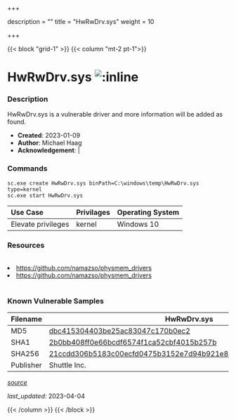 +++

description = ""
title = "HwRwDrv.sys"
weight = 10

+++


{{< block "grid-1" >}}
{{< column "mt-2 pt-1">}}


# HwRwDrv.sys ![:inline](/images/twitter_verified.png) 


### Description

HwRwDrv.sys is a vulnerable driver and more information will be added as found.

- **Created**: 2023-01-09
- **Author**: Michael Haag
- **Acknowledgement**:  | [](https://twitter.com/)

### Commands

```
sc.exe create HwRwDrv.sys binPath=C:\windows\temp\HwRwDrv.sys type=kernel
sc.exe start HwRwDrv.sys
```

| Use Case | Privilages | Operating System | 
|:---- | ---- | ---- |
| Elevate privileges | kernel | Windows 10 |

### Resources
<br>
<li><a href=" https://github.com/namazso/physmem_drivers"> https://github.com/namazso/physmem_drivers</a></li>
<li><a href="https://github.com/namazso/physmem_drivers">https://github.com/namazso/physmem_drivers</a></li>
<br>

### Known Vulnerable Samples

| Filename | HwRwDrv.sys |
|:---- | ---- | 
| MD5 | <a href="https://www.virustotal.com/gui/file/dbc415304403be25ac83047c170b0ec2">dbc415304403be25ac83047c170b0ec2</a> |
| SHA1 | <a href="https://www.virustotal.com/gui/file/2b0bb408ff0e66bcdf6574f1ca52cbf4015b257b">2b0bb408ff0e66bcdf6574f1ca52cbf4015b257b</a> |
| SHA256 | <a href="https://www.virustotal.com/gui/file/21ccdd306b5183c00ecfd0475b3152e7d94b921e858e59b68a03e925d1715f21">21ccdd306b5183c00ecfd0475b3152e7d94b921e858e59b68a03e925d1715f21</a> |
| Publisher | Shuttle Inc. || Signature | Shuttle Inc., VeriSign Class 3 Code Signing 2010 CA, VeriSign   || Description | Hardware read &amp; write driver |


[*source*](https://github.com/magicsword-io/LOLDrivers/tree/main/yaml/hwrwdrv.sys.yml)

*last_updated:* 2023-04-04








{{< /column >}}
{{< /block >}}
